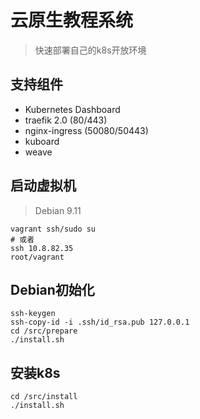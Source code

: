 # 云原生教程系统

> 快速部署自己的k8s开放环境

## 支持组件

- Kubernetes Dashboard
- traefik 2.0 (80/443)
- nginx-ingress (50080/50443)
- kuboard
- weave

## 启动虚拟机

> Debian 9.11

```
vagrant ssh/sudo su
# 或者
ssh 10.8.82.35
root/vagrant
```

## Debian初始化

```
ssh-keygen
ssh-copy-id -i .ssh/id_rsa.pub 127.0.0.1
cd /src/prepare
./install.sh
```

## 安装k8s

```
cd /src/install
./install.sh
```
